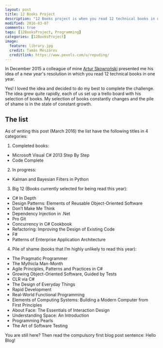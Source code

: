 ```yaml
---
layout: post
title: 12 Books Project
description: "12 Books project is when you read 12 technical books in one year"
modified: 2016-03-07
comments: true
tags: [12BooksProject, Programming]
categories: [12BooksProject]
image:
  feature: library.jpg
  credit: Tamás Mészáros
  creditlink: https://www.pexels.com/u/repuding/
---
```


In December 2015 a colleague of mine [Artur Skowroński](https://medium.com/@ArturSkowronski) presented me his idea of a new year's resolution in which you read 12 technical books in one year.

<!-- more -->

Yes! I loved the idea and decided to do my best to complete the challenge.
The idea grew quite rapidly, each of us set up a trello board with his selection of books. My selection of books constantly changes and the pile of shame is in the state of constant growth.

## The list
As of writing this post (March 2016) the list have the following titles in 4 categories:

1. Completed books:

  * Microsoft Visual C# 2013 Step By Step
  * Code Complete


2. In progress:

  * Kalman and Bayesian Filters in Python


3. Big 12 (Books currently selected for being read this year):

  * C# In Depth
  * Design Patterns: Elements of Reusable Object-Oriented Software
  * Don’t Make Me Think
  * Dependency Injection in .Net
  * Pro Git
  * Concurrency in C# Cookbook
  * Refactoring: Improving the Design of Existing Code
  * F#
  * Patterns of Enterprise Application Architecture


4. Pile of shame (books that I’m highly unlikely to read this year):
  * The Pragmatic Programmer
  * The Mythicla Man-Month
  * Agile Principles, Patterns and Practices in C#
  * Growing Object-Oriented Software, Guided by Tests
  * CLR via C#
  * The Design of Everyday Things
  * Rapid Development
  * Real-World Functional Programming
  * Elements of Computing Systems: Building a Modern Computer from First Principles
  * About Face: The Essentials of Interaction Design
  * Understanding Space: An Introduction
  * Programming Pearls
  * The Art of Software Testing


  You are still here? Then read the compulsory first blog post sentence: Hello Blog!
